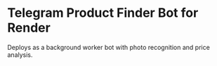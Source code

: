 # Telegram Product Finder Bot for Render

Deploys as a background worker bot with photo recognition and price analysis.